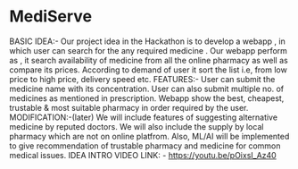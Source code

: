 # MediServe
BASIC IDEA:- Our project idea in the Hackathon is to develop a webapp , in which user can search for the any required medicine . Our webapp perform as , it search availability of medicine from all the online pharmacy as well as compare its prices. According to demand of user it sort the list i.e, from low price to high price, delivery speed etc.  FEATURES:- User can submit the medicine name with its concentration. User can also submit multiple no. of medicines as mentioned in prescription. Webapp show the best, cheapest, trustable &amp; most suitable pharmacy in order required by the user.  MODIFICATION:-(later) We will include features of suggesting alternative medicine by reputed doctors. We will also include the supply by local pharmacy which are not on online platfrom. Also, ML/AI will be implemented to give recommendation of trustable pharmacy and medicine for common medical issues.  IDEA INTRO VIDEO LINK: - https://youtu.be/pOixsI_Az40
